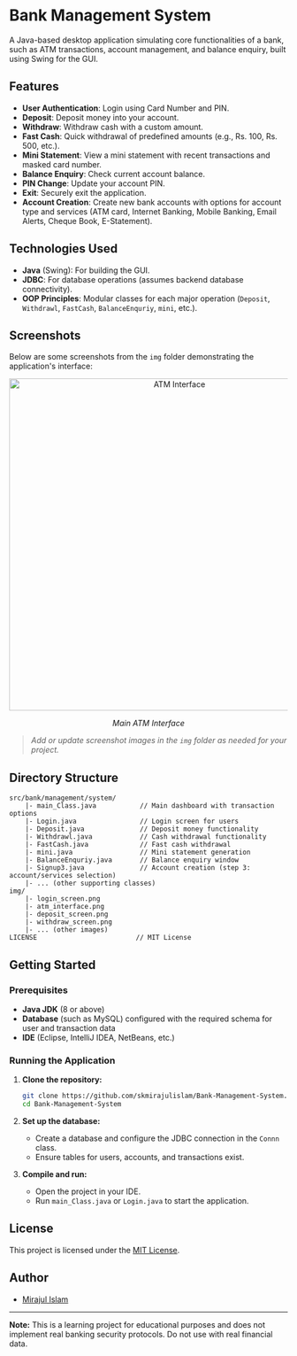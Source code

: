 # Bank Management System

A Java-based desktop application simulating core functionalities of a bank, such as ATM transactions, account management, and balance enquiry, built using Swing for the GUI.

## Features

- **User Authentication**: Login using Card Number and PIN.
- **Deposit**: Deposit money into your account.
- **Withdraw**: Withdraw cash with a custom amount.
- **Fast Cash**: Quick withdrawal of predefined amounts (e.g., Rs. 100, Rs. 500, etc.).
- **Mini Statement**: View a mini statement with recent transactions and masked card number.
- **Balance Enquiry**: Check current account balance.
- **PIN Change**: Update your account PIN.
- **Exit**: Securely exit the application.
- **Account Creation**: Create new bank accounts with options for account type and services (ATM card, Internet Banking, Mobile Banking, Email Alerts, Cheque Book, E-Statement).

## Technologies Used

- **Java** (Swing): For building the GUI.
- **JDBC**: For database operations (assumes backend database connectivity).
- **OOP Principles**: Modular classes for each major operation (`Deposit`, `Withdrawl`, `FastCash`, `BalanceEnquriy`, `mini`, etc.).

## Screenshots

Below are some screenshots from the `img` folder demonstrating the application's interface:

<div align="center">
  <img src="img/atm_interface.png" alt="ATM Interface" width="600"/>
  <p><em>Main ATM Interface</em></p>
</div>

> _Add or update screenshot images in the `img` folder as needed for your project._

## Directory Structure

```
src/bank/management/system/
    |- main_Class.java           // Main dashboard with transaction options
    |- Login.java                // Login screen for users
    |- Deposit.java              // Deposit money functionality
    |- Withdrawl.java            // Cash withdrawal functionality
    |- FastCash.java             // Fast cash withdrawal
    |- mini.java                 // Mini statement generation
    |- BalanceEnquriy.java       // Balance enquiry window
    |- Signup3.java              // Account creation (step 3: account/services selection)
    |- ... (other supporting classes)
img/
    |- login_screen.png
    |- atm_interface.png
    |- deposit_screen.png
    |- withdraw_screen.png
    |- ... (other images)
LICENSE                         // MIT License
```

## Getting Started

### Prerequisites

- **Java JDK** (8 or above)
- **Database** (such as MySQL) configured with the required schema for user and transaction data
- **IDE** (Eclipse, IntelliJ IDEA, NetBeans, etc.)

### Running the Application

1. **Clone the repository:**
   ```bash
   git clone https://github.com/skmirajulislam/Bank-Management-System.git
   cd Bank-Management-System
   ```

2. **Set up the database:**
   - Create a database and configure the JDBC connection in the `Connn` class.
   - Ensure tables for users, accounts, and transactions exist.

3. **Compile and run:**
   - Open the project in your IDE.
   - Run `main_Class.java` or `Login.java` to start the application.

## License

This project is licensed under the [MIT License](LICENSE).

## Author

- [Mirajul Islam](https://github.com/skmirajulislam)

---
**Note:** This is a learning project for educational purposes and does not implement real banking security protocols. Do not use with real financial data.
